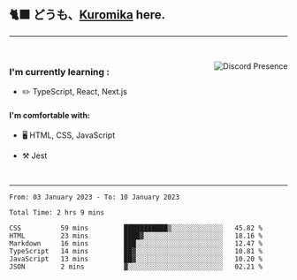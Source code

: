 ## 🐈‍⬛ どうも、<a href="https://twitter.com/kuromika__">Kuromika</a> here.


---

<br clear='left'/>

<a href="https://discord.com/users/1029464575604699166/" target="_blank" rel="nofollow"> <img src="https://lanyard-profile-readme.vercel.app/api/1029464575604699166?idleMessage=Probably%20doing%20something%20else..." alt="Discord Presence" align="right"></a>

### I'm currently learning :

- :pencil2: TypeScript, React, Next.js

#### I'm comfortable with:

- 🖥️ HTML, CSS, JavaScript

- :hammer_and_pick: Jest

<br clear='right'/>

---

<!--START_SECTION:waka-->

```text
From: 03 January 2023 - To: 10 January 2023

Total Time: 2 hrs 9 mins

CSS          59 mins         ███████████▒░░░░░░░░░░░░░   45.82 %
HTML         23 mins         ████▓░░░░░░░░░░░░░░░░░░░░   18.16 %
Markdown     16 mins         ███░░░░░░░░░░░░░░░░░░░░░░   12.47 %
TypeScript   14 mins         ██▓░░░░░░░░░░░░░░░░░░░░░░   10.81 %
JavaScript   13 mins         ██▓░░░░░░░░░░░░░░░░░░░░░░   10.20 %
JSON         2 mins          ▓░░░░░░░░░░░░░░░░░░░░░░░░   02.21 %
```

<!--END_SECTION:waka-->
